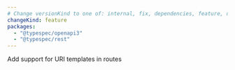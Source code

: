 ```yaml
---
# Change versionKind to one of: internal, fix, dependencies, feature, deprecation, breaking
changeKind: feature
packages:
  - "@typespec/openapi3"
  - "@typespec/rest"
---
```


Add support for URI templates in routes
